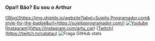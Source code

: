 ### Opa!! Bão? Eu sou o Arthur

[![Blog](https://img.shields.io/website?label=Sujeito Programador.com& style-for-the-badge&url=https://sujeitoprogramador.com/)](https://sujeitoprogramador.com)
[![Youtube](https://img.shields.io/badge/YouTube-FF0000?style-for-the-badge&logo=youtube&logoColor=white)](https://youtube.com/c/sujeitoprogramador)
[[Instagram](https://img.shields.io/badge/Instagram-E4405F?style-for-the-badge&logo=instagram&logoColor-white)](https://instagram.com/artu_cqr)
[[Twitch](https://img.shields.io/badge/Twitch-9146FF?style-for-the-badge&logo=twitch&logoColor=white)](https://twitch.tv/catatau)
![Fraga GitHub stats](https://github-readme-stats.vercel.app/api?username=arthurscqr&showicons=true&theme=dark)
